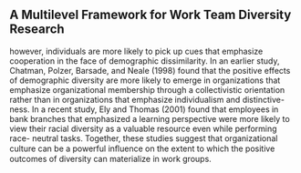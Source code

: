 ## A Multilevel Framework for Work Team Diversity Research

however, individuals are more likely to pick up cues that emphasize cooperation in the face of demographic dissimilarity. In an earlier study, Chatman, Polzer, Barsade, and Neale (1998) found that the positive effects of demographic diversity are more likely to emerge in organizations that emphasize organizational membership through a collectivistic orientation rather than in organizations that emphasize individualism and distinctive- ness. In a recent study, Ely and Thomas (2001) found that employees in bank branches that emphasized a learning perspective were more likely to view their racial diversity as a valuable resource even while performing race- neutral tasks. Together, these studies suggest that organizational culture can be a powerful inﬂuence on the extent to which the positive outcomes of diversity can materialize in work groups.